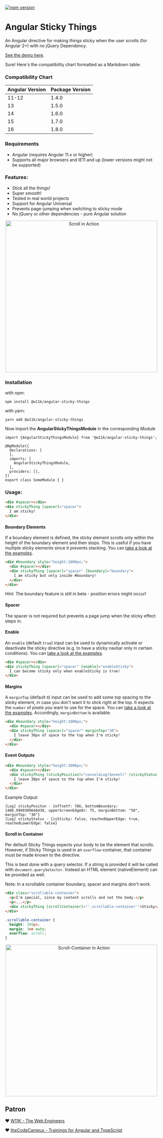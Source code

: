 [![npm version](https://img.shields.io/npm/v/@w11k/angular-sticky-things.svg?style=flat-square)](https://www.npmjs.com/package/@w11k/angular-sticky-things)

# Angular Sticky Things

An Angular directive for making things sticky when the user scrolls (for Angular 2+) with no jQuery Dependency.

[See the demo here](https://w11k.github.io/angular-sticky-things/).

Sure! Here's the compatibility chart formatted as a Markdown table:

### Compatibility Chart

| Angular Version | Package Version |
|-----------------|-----------------|
| 11-12           | 1.4.0           |
| 13              | 1.5.0           |
| 14              | 1.6.0           |
| 15              | 1.7.0           |
| 16              | 1.8.0           |

### Requirements

* Angular (requires Angular 11.x or higher)
* Supports all major browsers and IE11 and up (lower versions might not be supported)

### Features:
* Stick all the things!
* Super smooth!
* Tested in real world projects
* Support for Angular Universal
* Prevents page-jumping when switching to sticky mode
* No jQuery or other dependencies - pure Angular solution

<p align="center">
  <img src="./src/assets/screencast.apng?raw=true" alt="Scroll in Action" width="500"/>
</p>

### Installation

with npm:
```
npm install @w11k/angular-sticky-things
```

with yarn:
```
yarn add @w11k/angular-sticky-things
```


Now import the **AngularStickyThingsModule** in the corresponding Module
```
import {AngularStickyThingsModule} from '@w11k/angular-sticky-things';

@NgModule({
  declarations: [
  ],
  imports: [
    AngularStickyThingsModule,
  ],
  providers: [],
})
export class SomeModule { }
```


### Usage:
```html
<div #spacer></div>
<div stickyThing [spacer]="spacer">
  I am sticky!
</div>
```

#### Boundary Elements

If a boundary element is defined, the sticky element scrolls only within the height of the boundary element and then stops. This is useful if you have multiple sticky elements since it prevents stacking. You can [take a look at the examples](https://w11k.github.io/angular-sticky-things/).
```html
<div #boundary style="height:1000px;">
  <div #spacer></div>
  <div stickyThing [spacer]="spacer" [boundary]="boundary">
    I am sticky but only inside #boundary!
  </div>
</div>
```

*Hint*: The boundary feature is still in beta - position errors might occur!

#### Spacer

The spacer is not required but prevents a page jump when the sticky effect steps in.

#### Enable

An `enable` (default `true`) input can be used to dynamically activate or deactivate the sticky directive (e.g. to have a sticky navbar only in certain conditions). You can [take a look at the examples](https://w11k.github.io/angular-sticky-things/).

```html
<div #spacer></div>
<div stickyThing [spacer]="spacer" [enable]="enableSticky">
  I can become sticky only when enableSticky is true!
</div>
```

#### Margins

A `marginTop` (default `0`) input can be used to add some top spacing to the sticky element, in case you don't want it to stick right at the top. It expects the `number` of pixels you want to use for the space. You can [take a look at the examples](https://w11k.github.io/angular-sticky-things/). Accordingly, `marginBottom` is available.


```html
<div #boundary style="height:1000px;">
  <div #spacer></div>
  <div stickyThing [spacer]="spacer" marginTop="30">
    I leave 30px of space to the top when I'm sticky!
  </div>
</div>
```

#### Event Outputs

```html
<div #boundary style="height:1000px;">
  <div #spacer></div>
  <div stickyThing (stickyPosition)="consoleLog($event)" (stickyStatus)="consoleLog($event)" marginTop="30" marginBottom="50">
    I leave 30px of space to the top when I'm sticky!
  </div>
</div>
```
Example Output: 
```
[Log] stickyPositon - {offsetY: 786, bottomBoundary: 1406.9999389648438, upperScreenEdgeAt: 75, marginBottom: "50", marginTop: "30"}
[Log] stickyStatus - {isSticky: false, reachedUpperEdge: true, reachedLowerEdge: false}
```

#### Scroll in Container

Per default Sticky Things expects your body to be the element that scrolls. However, if Sticky Things is used in an `overflow`-container, that container must be made known to the directive.

This is best done with a query selector. If a string is provided it will be called with `document.querySelector`. Instead an HTML element (nativeElement) can be provided as well.

Note: In a scrollable container boundary, spacer and margins don't work.

```html
<div class="scrollable-container">
  <p>I'm special, since my content scrolls and not the body.</p>
  <p>...</p>
  <div stickyThing [scrollContainer]="'.scrollable-container'">Sticky</div>
</div>
```

````scss
.scrollable-container {
  height: 300px;
  margin: 3em auto;
  overflow: scroll;
}
````
<p align="center">
  <img src="./src/assets/scrollcontainer.gif?raw=true" alt="Scroll-Container in Action" width="500"/>
</p>

## Patron

❤️ [W11K - The Web Engineers](https://www.w11k.de/)

❤️ [theCodeCampus - Trainings for Angular and TypeScript](https://www.thecodecampus.de/)
